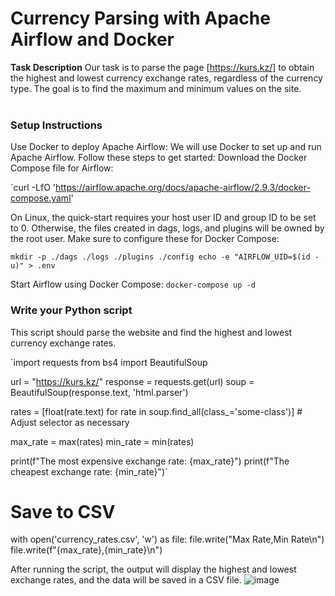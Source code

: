 # Currency Parsing with Apache Airflow and Docker

**Task Description**
Our task is to parse the page [https://kurs.kz/] to obtain the highest and lowest currency exchange rates, regardless of the currency type. The goal is to find the maximum and minimum values on the site.
<br/><br/>
### Setup Instructions ###
Use Docker to deploy Apache Airflow:
We will use Docker to set up and run Apache Airflow. Follow these steps to get started:
Download the Docker Compose file for Airflow:

`curl -LfO 'https://airflow.apache.org/docs/apache-airflow/2.9.3/docker-compose.yaml'

On Linux, the quick-start requires your host user ID and group ID to be set to 0. Otherwise, the files created in dags, logs, and plugins will be owned by the root user. Make sure to configure these for Docker Compose:

`mkdir -p ./dags ./logs ./plugins ./config
echo -e "AIRFLOW_UID=$(id -u)" > .env`

Start Airflow using Docker Compose:
`docker-compose up -d`

### Write your Python script ###

This script should parse the website and find the highest and lowest currency exchange rates.

`import requests
from bs4 import BeautifulSoup

url = "https://kurs.kz/"
response = requests.get(url)
soup = BeautifulSoup(response.text, 'html.parser')

rates = [float(rate.text) for rate in soup.find_all(class_='some-class')]  # Adjust selector as necessary

max_rate = max(rates)
min_rate = min(rates)

print(f"The most expensive exchange rate: {max_rate}")
print(f"The cheapest exchange rate: {min_rate}")`

# Save to CSV
with open('currency_rates.csv', 'w') as file:
    file.write("Max Rate,Min Rate\n")
    file.write(f"{max_rate},{min_rate}\n")
    
After running the script, the output will display the highest and lowest exchange rates, and the data will be saved in a CSV file.
![image](https://github.com/user-attachments/assets/00aa64fe-dedf-4a04-a183-fd3a29f5063d)

